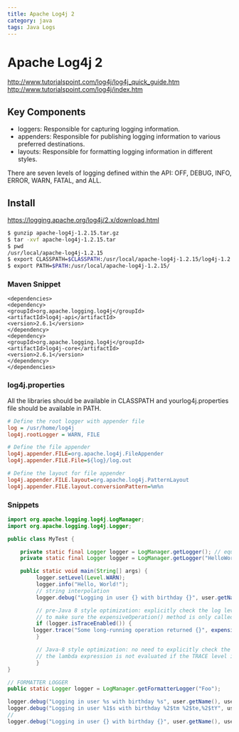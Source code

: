 ```yaml
---
title: Apache Log4j 2
category: java
tags: Java Logs
---
```


# Apache Log4j 2

http://www.tutorialspoint.com/log4j/log4j_quick_guide.htm
http://www.tutorialspoint.com/log4j/index.htm


## Key Components

* loggers: Responsible for capturing logging information.
* appenders: Responsible for publishing logging information to various preferred destinations.
* layouts: Responsible for formatting logging information in different styles.


There are seven levels of logging defined within the API: OFF, DEBUG, INFO, ERROR, WARN, FATAL, and ALL.


## Install

https://logging.apache.org/log4j/2.x/download.html

```bash
$ gunzip apache-log4j-1.2.15.tar.gz
$ tar -xvf apache-log4j-1.2.15.tar
$ pwd
/usr/local/apache-log4j-1.2.15
$ export CLASSPATH=$CLASSPATH:/usr/local/apache-log4j-1.2.15/log4j-1.2.15.jar
$ export PATH=$PATH:/usr/local/apache-log4j-1.2.15/
```

### Maven Snippet

```Maven
<dependencies>
<dependency>
<groupId>org.apache.logging.log4j</groupId>
<artifactId>log4j-api</artifactId>
<version>2.6.1</version>
</dependency>
<dependency>
<groupId>org.apache.logging.log4j</groupId>
<artifactId>log4j-core</artifactId>
<version>2.6.1</version>
</dependency>
</dependencies>
```

### log4j.properties

All the libraries should be available in CLASSPATH and yourlog4j.properties file should be available in PATH.

```ini
# Define the root logger with appender file
log = /usr/home/log4j
log4j.rootLogger = WARN, FILE

# Define the file appender
log4j.appender.FILE=org.apache.log4j.FileAppender
log4j.appender.FILE.File=${log}/log.out

# Define the layout for file appender
log4j.appender.FILE.layout=org.apache.log4j.PatternLayout
log4j.appender.FILE.layout.conversionPattern=%m%n
```

### Snippets

```java
import org.apache.logging.log4j.LogManager;
import org.apache.logging.log4j.Logger;

public class MyTest {

	private static final Logger logger = LogManager.getLogger(); // equiv to  LogManager.getLogger(MyTest.class);
	private static final Logger logger = LogManager.getLogger("HelloWorld");

	public static void main(String[] args) {
	     logger.setLevel(Level.WARN);
	     logger.info("Hello, World!");
	     // string interpolation
	     logger.debug("Logging in user {} with birthday {}", user.getName(), user.getBirthdayCalendar());

	     // pre-Java 8 style optimization: explicitly check the log level
	     // to make sure the expensiveOperation() method is only called if necessary
	     if (logger.isTraceEnabled()) {
		logger.trace("Some long-running operation returned {}", expensiveOperation());
	     }

	     // Java-8 style optimization: no need to explicitly check the log level:
	     // the lambda expression is not evaluated if the TRACE level is not enabledlogger.trace("Some long-running operation returned {}", () -> expensiveOperation());
	     }
}

// FORMATTER LOGGER
public static Logger logger = LogManager.getFormatterLogger("Foo");

logger.debug("Logging in user %s with birthday %s", user.getName(), user.getBirthdayCalendar());
logger.debug("Logging in user %1$s with birthday %2$tm %2$te,%2$tY", user.getName(), user.getBirthdayCalendar());
//
logger.debug("Logging in user {} with birthday {}", user.getName(), user.getBirthdayCalendar());
```
